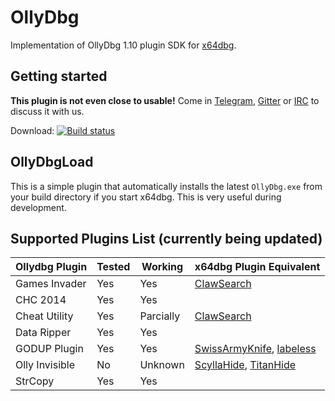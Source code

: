 # OllyDbg

Implementation of OllyDbg 1.10 plugin SDK for [x64dbg](http://x64dbg.com).

## Getting started

**This plugin is not even close to usable!** Come in [Telegram](http://telegram.x64dbg.com), [Gitter](http://gitter.x64dbg.com) or [IRC](http://irc.x64dbg.com) to discuss it with us.

Download: [![Build status](https://ci.appveyor.com/api/projects/status/ti08h0opr62k0lck?svg=true)](https://ci.appveyor.com/project/mrexodia/ollydbg/artifacts)

## OllyDbgLoad

This is a simple plugin that automatically installs the latest `OllyDbg.exe` from your build directory if you start x64dbg. This is very useful during development.

## Supported Plugins List (currently being updated)

| **Ollydbg Plugin** 	| **Tested** 	| **Working**   	| **x64dbg Plugin Equivalent** 	|
|----------------	|--------	|-----------	|--------------------------	|
| Games Invader  	| Yes    	| Yes       	| [ClawSearch](https://github.com/codecat/ClawSearch)               	|
| CHC 2014       	| Yes    	| Yes       	|                          	|
| Cheat Utility  	| Yes    	| Parcially 	| [ClawSearch](https://github.com/codecat/ClawSearch)               	|
| Data Ripper    	| Yes    	| Yes       	|                          	|
| GODUP Plugin   	| Yes    	| Yes       	| [SwissArmyKnife](https://github.com/Nukem9/SwissArmyKnife), [labeless](https://github.com/a1ext/labeless) 	|
| Olly Invisible 	| No     	| Unknown   	| [ScyllaHide](https://github.com/x64dbg/ScyllaHide), [TitanHide](https://github.com/mrexodia/TitanHide)    	|
| StrCopy        	| Yes    	| Yes       	|                          	|
